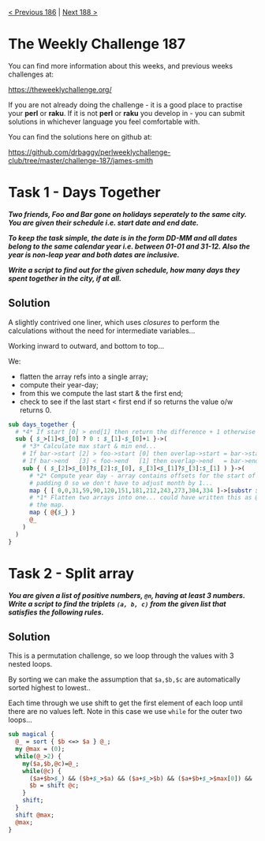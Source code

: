 [< Previous 186](https://github.com/drbaggy/perlweeklychallenge-club/tree/master/challenge-186/james-smith) |
[Next 188 >](https://github.com/drbaggy/perlweeklychallenge-club/tree/master/challenge-188/james-smith)

# The Weekly Challenge 187

You can find more information about this weeks, and previous weeks challenges at:

  https://theweeklychallenge.org/

If you are not already doing the challenge - it is a good place to practise your
**perl** or **raku**. If it is not **perl** or **raku** you develop in - you can
submit solutions in whichever language you feel comfortable with.

You can find the solutions here on github at:

https://github.com/drbaggy/perlweeklychallenge-club/tree/master/challenge-187/james-smith

# Task 1 - Days Together

***Two friends, Foo and Bar gone on holidays seperately to the same city. You are given their schedule i.e. start date and end date.***

***To keep the task simple, the date is in the form DD-MM and all dates belong to the same calendar year i.e. between 01-01 and 31-12. Also the year is non-leap year and both dates are inclusive.***

***Write a script to find out for the given schedule, how many days they spent together in the city, if at all.***

## Solution

A slightly contrived one liner, which uses *closures* to perform the calculations without the need for intermediate variables...

Working inward to outward, and bottom to top...

We:
  * flatten the array refs into a single array;
  * compute their year-day;
  * from this we compute the last start & the first end;
  * check to see if the last start < first end if so returns the value o/w returns 0.

```perl
sub days_together {
  # *4* If start [0] > end[1] then return the difference + 1 otherwise return 0
  sub { $_>[1]<$_[0] ? 0 : $_[1]-$_[0]+1 }->(
    # *3* Calculate max start & min end...
    # If bar->start [2] > foo->start [0] then overlap->start = bar->start else it's foo->start
    # If bar->end   [3] < foo->end   [1] then overlap->end   = bar->end   else it's foo->end
    sub { ( $_[2]>$_[0]?$_[2]:$_[0], $_[3]<$_[1]?$_[3]:$_[1] ) }->(
      # *2* Compute year day - array contains offsets for the start of each month [ there is a
      # padding 0 so we don't have to adjust month by 1...
      map { [ 0,0,31,59,90,120,151,181,212,243,273,304,334 ]->[substr $_,3] + substr$_,0,2 }
      # *1* Flatten two arrays into one... could have written this as @{$_[0]}, @{$_[1]} to avoid
      # the map.
      map { @{$_} }
      @_
    )
  )
}
```

# Task 2 - Split array

***You are given a list of positive numbers, `@n`, having at least 3 numbers. Write a script to find the triplets `(a, b, c)` from the given list that satisfies the following rules.***

## Solution

This is a permutation challenge, so we loop through the values with 3 nested loops.

By sorting we can make the assumption that `$a,$b,$c` are automatically sorted highest to lowest..

Each time through we use shift to get the first element of each loop until there are no values left. Note in this case we use `while` for the outer two loops...

```perl
sub magical {
  @_ = sort { $b <=> $a } @_;
  my @max = (0);
  while(@_>2) {
    my($a,$b,@c)=@_;
    while(@c) {
      ($a+$b>$_) && ($b+$_>$a) && ($a+$_>$b) && ($a+$b+$_>$max[0]) && (@max=($a+$b+$_,$a,$b,$_)) for @c;
      $b = shift @c;
    }
    shift;
  }
  shift @max;
  @max;
}
```
